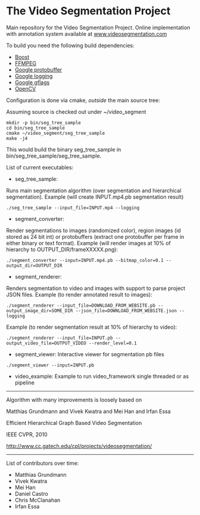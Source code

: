 The Video Segmentation Project
=============

Main repository for the Video Segmentation Project.
Online implementation with annotation system available at
www.videosegmentation.com

To build you need the following build dependencies:
- [Boost](http://www.boost.org/)
- [FFMPEG](https://www.ffmpeg.org/)
- [Google protobuffer](https://code.google.com/p/protobuf/)
- [Google logging](https://code.google.com/p/google-glog/)
- [Google gflags](https://code.google.com/p/gflags/)
- [OpenCV](http://opencv.org/)

Configuration is done via cmake, *outside* the main source tree:

Assuming source is checked out under ~/video_segment

```shell
mkdir -p bin/seg_tree_sample
cd bin/seg_tree_sample
cmake ~/video_segment/seg_tree_sample
make -j4
```

This would build the binary seg_tree_sample in bin/seg_tree_sample/seg_tree_sample.

List of current executables:
- seg_tree_sample: 

Runs main segmentation algorithm (over segmentation and hierarchical segmentation).
Example (will create INPUT.mp4.pb segmentation result)
```shell
./seg_tree_sample --input_file=INPUT.mp4 --logging
```

- segment_converter:

Render segmentations to images (randomized color), region images (id stored as 24 bit int)
or protobuffers (extract one protobuffer per frame in either binary or text format).
Example (will render images at 10% of hierarchy to OUTPUT_DIR/frameXXXXX.png):
```shell
./segment_converter --input=INPUT.mp4.pb --bitmap_color=0.1 --output_dir=OUTPUT_DIR
```

- segment_renderer:

Renders segmentation to video and images with support to parse project JSON files.
Example (to render annotated result to images):
```shell
./segment_renderer --input_file=DOWNLOAD_FROM_WEBSITE.pb --output_image_dir=SOME_DIR --json_file=DOWNLOAD_FROM_WEBSITE.json --logging
```
Example (to render segmentation result at 10% of hierarchy to video):
```shell
./segment_renderer --input_file=INPUT.pb --output_video_file=OUTPUT_VIDEO --render_level=0.1
```

- segment_viewer: Interactive viewer for segmentation pb files
```shell
./segment_viewer --input=INPUT.pb
```

- video_example: Example to run video_framework single threaded or as pipeline


---

Algorithm with many improvements is loosely based on

Matthias Grundmann and Vivek Kwatra and Mei Han and Irfan Essa

Efficient Hierarchical Graph Based Video Segmentation

IEEE CVPR, 2010

http://www.cc.gatech.edu/cpl/projects/videosegmentation/

---

List of contributors over time:
- Matthias Grundmann
- Vivek Kwatra
- Mei Han
- Daniel Castro
- Chris McClanahan
- Irfan Essa
